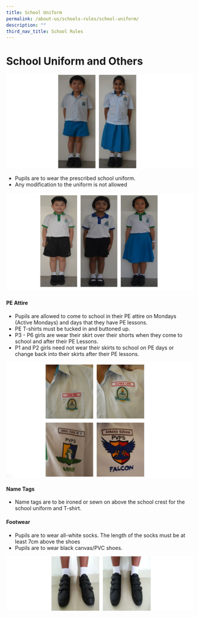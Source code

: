 ```yaml
---
title: School Uniform
permalink: /about-us/schools-rules/school-uniform/
description: ""
third_nav_title: School Rules
---
```

# School Uniform and Others


![](/images/schuni.jpg)

*   Pupils are to wear the prescribed school uniform.
*   Any modification to the uniform is not allowed

![](/images/schuni-1.jpg)

#### PE Attire

*   Pupils are allowed to come to school in their PE attire on Mondays (Active Mondays) and days that they have PE lessons.
*   PE T-shirts must be tucked in and buttoned up.
*   P3 - P6 girls are wear their skirt over their shorts when they come to school and after their PE Lessons.
*   P1 and P2 girls need not wear their skirts to school on PE days or change back into their skirts after their PE lessons.

![](/images/schuni-2.jpg)


#### Name Tags

*   Name tags are to be ironed or sewn on above the school crest for the school uniform and T-shirt.


#### Footwear

*   Pupils are to wear all-white socks. The length of the socks must be at least 7cm above the shoes
*   Pupils are to wear black canvas/PVC shoes.

![](/images/schuni-3.jpg)